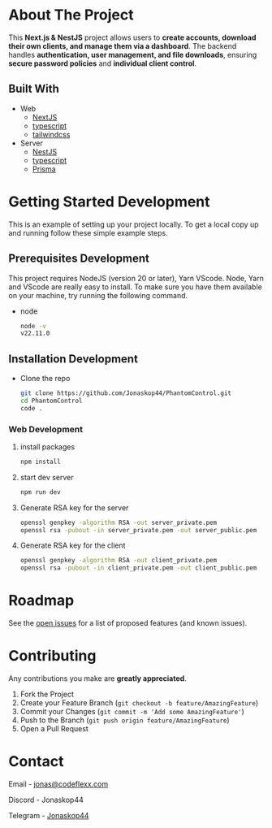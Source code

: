 # About The Project

This **Next.js & NestJS** project allows users to **create accounts, download their own clients, and manage them via a dashboard**. The backend handles **authentication, user management, and file downloads**, ensuring **secure password policies** and **individual client control**.

## Built With

- Web
  - [NextJS](https://nextjs.org/)
  - [typescript](https://www.npmjs.com/package/typescript)
  - [tailwindcss](https://www.npmjs.com/package/tailwindcss)
- Server
  - [NestJS](https://nestjs.com/)
  - [typescript](https://www.npmjs.com/package/typescript)
  - [Prisma](https://www.npmjs.com/package/prisma)

<!-- GETTING STARTED DEVELOPMENT  -->

# Getting Started Development

This is an example of setting up your project locally.
To get a local copy up and running follow these simple example steps.

## Prerequisites Development

This project requires NodeJS (version 20 or later), Yarn VScode. Node, Yarn and VScode are really easy to install. To make sure you have them available on your machine, try running the following command.

- node

  ```sh
  node -v
  v22.11.0
  ```

## Installation Development

- Clone the repo

  ```sh
  git clone https://github.com/Jonaskop44/PhantomControl.git
  cd PhantomControl
  code .
  ```

### Web Development

1. install packages

   ```sh
   npm install
   ```

2. start dev server

   ```sh
   npm run dev
   ```

3. Generate RSA key for the server

   ```sh
   openssl genpkey -algorithm RSA -out server_private.pem
   openssl rsa -pubout -in server_private.pem -out server_public.pem
   ```

4. Generate RSA key for the client

   ```sh
   openssl genpkey -algorithm RSA -out client_private.pem
   openssl rsa -pubout -in client_private.pem -out client_public.pem
   ```

<!-- ROADMAP -->

# Roadmap

See the [open issues](https://github.com/Jonaskop44/PhantomControl/issues) for a list of proposed features (and known issues).

<!-- CONTRIBUTING -->

# Contributing

Any contributions you make are **greatly appreciated**.

1. Fork the Project
2. Create your Feature Branch (`git checkout -b feature/AmazingFeature`)
3. Commit your Changes (`git commit -m 'Add some AmazingFeature'`)
4. Push to the Branch (`git push origin feature/AmazingFeature`)
5. Open a Pull Request

<!-- CONTACT -->

# Contact

Email - jonas@codeflexx.com

Discord - Jonaskop44

Telegram - [Jonaskop44](https://t.me/Jonaskop44)
